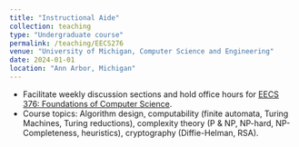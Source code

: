 ```yaml
---
title: "Instructional Aide"
collection: teaching
type: "Undergraduate course"
permalink: /teaching/EECS276
venue: "University of Michigan, Computer Science and Engineering"
date: 2024-01-01
location: "Ann Arbor, Michigan"
---
```

* Facilitate weekly discussion sections and hold office hours for [EECS 376: Foundations of Computer Science](https://eecs376.org/).
* Course topics: Algorithm design, computability (finite automata, Turing Machines, Turing reductions), complexity theory
(P & NP, NP-hard, NP-Completeness, heuristics), cryptography (Diffie-Helman, RSA).
